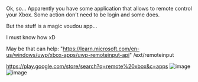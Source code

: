 Ok, so...
Apparently you have some application that allows to remote control your Xbox.
Some action don't need to be login and some does.

But the stuff is a magic voudou app...

I must know how xD

May be that can help: "https://learn.microsoft.com/en-us/windows/uwp/xbox-apps/uwp-remoteinput-api"
/ext/remoteinput


https://play.google.com/store/search?q=remote%20xbox&c=apps
![image](https://github.com/OpenMacroInput/Search_InabilityHelp/assets/99685407/54082e9d-3a53-45d1-a8ec-4cf6fc8f457c)
![image](https://github.com/OpenMacroInput/Search_InabilityHelp/assets/99685407/877af0bd-f851-4210-bf75-fa6ed591eaa2)
